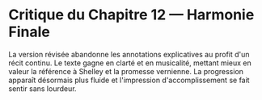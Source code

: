 # Critique du Chapitre 12 — Harmonie Finale
La version révisée abandonne les annotations explicatives au profit d'un récit continu. Le texte gagne en clarté et en musicalité, mettant mieux en valeur la référence à Shelley et la promesse vernienne. La progression apparaît désormais plus fluide et l'impression d'accomplissement se fait sentir sans lourdeur.
